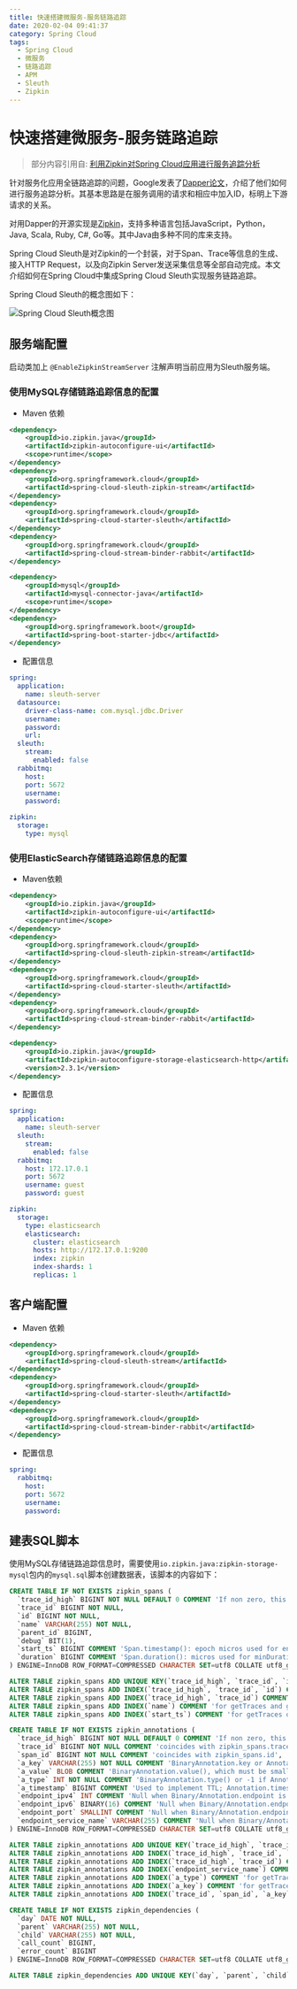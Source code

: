 ```yaml
---
title: 快速搭建微服务-服务链路追踪
date: 2020-02-04 09:41:37
category: Spring Cloud
tags: 
  - Spring Cloud
  - 微服务
  - 链路追踪
  - APM
  - Sleuth
  - Zipkin
---
```


# 快速搭建微服务-服务链路追踪

> 部分内容引用自: [利用Zipkin对Spring Cloud应用进行服务追踪分析](https://yq.aliyun.com/articles/60165)

针对服务化应用全链路追踪的问题，Google发表了[Dapper论文](http://research.google.com/pubs/pub36356.html?spm=a2c4e.11153959.blogcont60165.8.6c6808bcBuWAJb)，介绍了他们如何进行服务追踪分析。其基本思路是在服务调用的请求和相应中加入ID，标明上下游请求的关系。

对用Dapper的开源实现是[Zipkin](http://zipkin.io/?spm=a2c4e.11153959.blogcont60165.9.6c6808bcBuWAJb)，支持多种语言包括JavaScript，Python，Java, Scala, Ruby, C#, Go等。其中Java由多种不同的库来支持。

Spring Cloud Sleuth是对Zipkin的一个封装，对于Span、Trace等信息的生成、接入HTTP Request，以及向Zipkin Server发送采集信息等全部自动完成。本文介绍如何在Spring Cloud中集成Spring Cloud Sleuth实现服务链路追踪。

<!-- more -->

Spring Cloud Sleuth的概念图如下：

![Spring Cloud Sleuth概念图](/images/快速搭建微服务-服务链路追踪/sleuth.png)

## 服务端配置

启动类加上 `@EnableZipkinStreamServer` 注解声明当前应用为Sleuth服务端。

### 使用MySQL存储链路追踪信息的配置

- Maven 依赖

```xml
<dependency>
    <groupId>io.zipkin.java</groupId>
    <artifactId>zipkin-autoconfigure-ui</artifactId>
    <scope>runtime</scope>
</dependency>
<dependency>
    <groupId>org.springframework.cloud</groupId>
    <artifactId>spring-cloud-sleuth-zipkin-stream</artifactId>
</dependency>
<dependency>
    <groupId>org.springframework.cloud</groupId>
    <artifactId>spring-cloud-starter-sleuth</artifactId>
</dependency>
<dependency>
    <groupId>org.springframework.cloud</groupId>
    <artifactId>spring-cloud-stream-binder-rabbit</artifactId>
</dependency>

<dependency>
    <groupId>mysql</groupId>
    <artifactId>mysql-connector-java</artifactId>
    <scope>runtime</scope>
</dependency>
<dependency>
    <groupId>org.springframework.boot</groupId>
    <artifactId>spring-boot-starter-jdbc</artifactId>
</dependency>
```

- 配置信息

```yaml
spring:
  application:
    name: sleuth-server
  datasource:
    driver-class-name: com.mysql.jdbc.Driver
    username: 
    password: 
    url: 
  sleuth:
    stream:
      enabled: false
  rabbitmq:
    host: 
    port: 5672
    username: 
    password: 

zipkin:
  storage:
    type: mysql
```

### 使用ElasticSearch存储链路追踪信息的配置

- Maven依赖

```xml
<dependency>
    <groupId>io.zipkin.java</groupId>
    <artifactId>zipkin-autoconfigure-ui</artifactId>
    <scope>runtime</scope>
</dependency>
<dependency>
    <groupId>org.springframework.cloud</groupId>
    <artifactId>spring-cloud-sleuth-zipkin-stream</artifactId>
</dependency>
<dependency>
    <groupId>org.springframework.cloud</groupId>
    <artifactId>spring-cloud-starter-sleuth</artifactId>
</dependency>
<dependency>
    <groupId>org.springframework.cloud</groupId>
    <artifactId>spring-cloud-stream-binder-rabbit</artifactId>
</dependency>

<dependency>
    <groupId>io.zipkin.java</groupId>
    <artifactId>zipkin-autoconfigure-storage-elasticsearch-http</artifactId>
    <version>2.3.1</version>
</dependency>
```

- 配置信息

```yml
spring:
  application:
    name: sleuth-server
  sleuth:
    stream:
      enabled: false
  rabbitmq:
    host: 172.17.0.1
    port: 5672
    username: guest
    password: guest

zipkin:
  storage:
    type: elasticsearch
    elasticsearch:
      cluster: elasticsearch
      hosts: http://172.17.0.1:9200
      index: zipkin
      index-shards: 1
      replicas: 1
```

## 客户端配置

- Maven 依赖

```xml
<dependency>
    <groupId>org.springframework.cloud</groupId>
    <artifactId>spring-cloud-sleuth-stream</artifactId>
</dependency>
<dependency>
    <groupId>org.springframework.cloud</groupId>
    <artifactId>spring-cloud-starter-sleuth</artifactId>
</dependency>
<dependency>
    <groupId>org.springframework.cloud</groupId>
    <artifactId>spring-cloud-stream-binder-rabbit</artifactId>
</dependency>
```

- 配置信息

```yaml
spring:
  rabbitmq:
    host: 
    port: 5672
    username: 
    password: 
```

## 建表SQL脚本

使用MySQL存储链路追踪信息时，需要使用`io.zipkin.java:zipkin-storage-mysql`包内的`mysql.sql`脚本创建数据表，该脚本的内容如下：

```sql
CREATE TABLE IF NOT EXISTS zipkin_spans (
  `trace_id_high` BIGINT NOT NULL DEFAULT 0 COMMENT 'If non zero, this means the trace uses 128 bit traceIds instead of 64 bit',
  `trace_id` BIGINT NOT NULL,
  `id` BIGINT NOT NULL,
  `name` VARCHAR(255) NOT NULL,
  `parent_id` BIGINT,
  `debug` BIT(1),
  `start_ts` BIGINT COMMENT 'Span.timestamp(): epoch micros used for endTs query and to implement TTL',
  `duration` BIGINT COMMENT 'Span.duration(): micros used for minDuration and maxDuration query'
) ENGINE=InnoDB ROW_FORMAT=COMPRESSED CHARACTER SET=utf8 COLLATE utf8_general_ci;

ALTER TABLE zipkin_spans ADD UNIQUE KEY(`trace_id_high`, `trace_id`, `id`) COMMENT 'ignore insert on duplicate';
ALTER TABLE zipkin_spans ADD INDEX(`trace_id_high`, `trace_id`, `id`) COMMENT 'for joining with zipkin_annotations';
ALTER TABLE zipkin_spans ADD INDEX(`trace_id_high`, `trace_id`) COMMENT 'for getTracesByIds';
ALTER TABLE zipkin_spans ADD INDEX(`name`) COMMENT 'for getTraces and getSpanNames';
ALTER TABLE zipkin_spans ADD INDEX(`start_ts`) COMMENT 'for getTraces ordering and range';

CREATE TABLE IF NOT EXISTS zipkin_annotations (
  `trace_id_high` BIGINT NOT NULL DEFAULT 0 COMMENT 'If non zero, this means the trace uses 128 bit traceIds instead of 64 bit',
  `trace_id` BIGINT NOT NULL COMMENT 'coincides with zipkin_spans.trace_id',
  `span_id` BIGINT NOT NULL COMMENT 'coincides with zipkin_spans.id',
  `a_key` VARCHAR(255) NOT NULL COMMENT 'BinaryAnnotation.key or Annotation.value if type == -1',
  `a_value` BLOB COMMENT 'BinaryAnnotation.value(), which must be smaller than 64KB',
  `a_type` INT NOT NULL COMMENT 'BinaryAnnotation.type() or -1 if Annotation',
  `a_timestamp` BIGINT COMMENT 'Used to implement TTL; Annotation.timestamp or zipkin_spans.timestamp',
  `endpoint_ipv4` INT COMMENT 'Null when Binary/Annotation.endpoint is null',
  `endpoint_ipv6` BINARY(16) COMMENT 'Null when Binary/Annotation.endpoint is null, or no IPv6 address',
  `endpoint_port` SMALLINT COMMENT 'Null when Binary/Annotation.endpoint is null',
  `endpoint_service_name` VARCHAR(255) COMMENT 'Null when Binary/Annotation.endpoint is null'
) ENGINE=InnoDB ROW_FORMAT=COMPRESSED CHARACTER SET=utf8 COLLATE utf8_general_ci;

ALTER TABLE zipkin_annotations ADD UNIQUE KEY(`trace_id_high`, `trace_id`, `span_id`, `a_key`, `a_timestamp`) COMMENT 'Ignore insert on duplicate';
ALTER TABLE zipkin_annotations ADD INDEX(`trace_id_high`, `trace_id`, `span_id`) COMMENT 'for joining with zipkin_spans';
ALTER TABLE zipkin_annotations ADD INDEX(`trace_id_high`, `trace_id`) COMMENT 'for getTraces/ByIds';
ALTER TABLE zipkin_annotations ADD INDEX(`endpoint_service_name`) COMMENT 'for getTraces and getServiceNames';
ALTER TABLE zipkin_annotations ADD INDEX(`a_type`) COMMENT 'for getTraces';
ALTER TABLE zipkin_annotations ADD INDEX(`a_key`) COMMENT 'for getTraces';
ALTER TABLE zipkin_annotations ADD INDEX(`trace_id`, `span_id`, `a_key`) COMMENT 'for dependencies job';

CREATE TABLE IF NOT EXISTS zipkin_dependencies (
  `day` DATE NOT NULL,
  `parent` VARCHAR(255) NOT NULL,
  `child` VARCHAR(255) NOT NULL,
  `call_count` BIGINT,
  `error_count` BIGINT
) ENGINE=InnoDB ROW_FORMAT=COMPRESSED CHARACTER SET=utf8 COLLATE utf8_general_ci;

ALTER TABLE zipkin_dependencies ADD UNIQUE KEY(`day`, `parent`, `child`);
```